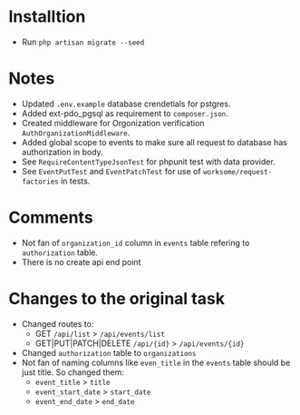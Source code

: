 

# Installtion

 - Run `php artisan migrate --seed` 

# Notes
- Updated `.env.example` database crendetials for pstgres.
- Added ext-pdo_pgsql as requirement to `composer.json`.
- Created middleware for Orgonization verification `AuthOrganizationMiddleware`.
- Added global scope to events to make sure all request to database has authorization in body.
- See `RequireContentTypeJsonTest` for phpunit test with data provider.
- See `EventPutTest` and `EventPatchTest` for use of `worksome/request-factories` in tests.

# Comments
 - Not fan of `organization_id` column in `events` table refering to `authorization` table.
 - There is no create api end point 
 
# Changes to the original task
 - Changed routes to:
   - GET `/api/list` > `/api/events/list`
   - GET|PUT|PATCH|DELETE `/api/{id}` > `/api/events/{id}`
 - Changed `authorization` table to `organizations`
 - Not fan of naming columns like `even_title` in the `events` table should be just title. So changed them:
   - `event_title` > `title`
   - `event_start_date` > `start_date`
   - `event_end_date` > `end_date`

